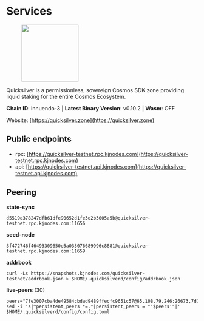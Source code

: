 # Services

<figure><img src="https://raw.githubusercontent.com/kj89/testnet_manuals/main/pingpub/logos/quicksilver.png" width="150" alt=""><figcaption></figcaption></figure>

Quicksilver is a permissionless, sovereign Cosmos SDK zone providing liquid staking for the entire Cosmos Ecosystem.

**Chain ID**: innuendo-3 | **Latest Binary Version**: v0.10.2 | **Wasm**: OFF

Website: [https://quicksilver.zone](https://quicksilver.zone)


## Public endpoints

* rpc: [https://quicksilver-testnet.rpc.kjnodes.com](https://quicksilver-testnet.rpc.kjnodes.com)
* api: [https://quicksilver-testnet.api.kjnodes.com](https://quicksilver-testnet.api.kjnodes.com)

## Peering

**state-sync**

```
d5519e378247dfb61dfe90652d1fe3e2b3005a5b@quicksilver-testnet.rpc.kjnodes.com:11656
```

**seed-node**

```
3f472746f46493309650e5a033076689996c8881@quicksilver-testnet.rpc.kjnodes.com:11659
```

**addrbook**
```
curl -Ls https://snapshots.kjnodes.com/quicksilver-testnet/addrbook.json > $HOME/.quicksilverd/config/addrbook.json
```

**live-peers** (30)
```
peers="7fe3007cba4de49584cbdad9489ffecfc9651c57@65.108.79.246:26673,7d112277450f0a8ef1059e6b334c373a215726ea@23.88.0.170:15619,03332cdbc3d354846a18992effbb8c20aa28f52a@65.21.133.125:28656,a37474c1f254cd4b16d924327a755c914e8e7d86@65.109.30.53:26656,0551eaa0db7097274410ee27a71672817e314b83@167.235.245.191:26656,0a3ac40a7a4ce35978c4da97be2eb6974bc3c58b@185.252.233.217:46656,c133c4c0c7034c8c345330f394984ad08092fc14@138.201.17.11:27656,8ff8a186fe9cbc70d0f34891fa051f87e561a48b@158.160.0.93:26656,20b6b3f6c0927c14a2348f5e378b98cb8596fc06@34.105.195.160:26656,47a7fac621a79649519eadbb8deb92d33bb3259b@161.97.82.203:26256,3c69b00f2cab363adc72e65fe119c4d846e264b1@199.217.117.78:11656,e0f0703e9ce343c46e0ec01b19216715e817b358@65.109.85.170:28656,433f85361545a434ad6b4202e2f373e4894ecf39@142.132.151.99:15619,5c6bfcfd42e8a4cf7960cf8b1860eed3de17196d@65.108.75.237:2010,a854277e77b0ac095e53156266cdc39ad4b13b2f@142.132.205.94:15619,bda5bc971df076b70b4447b842e634948516c5cb@65.108.105.48:14656,c4489720ba051c79f5bb16ae5d81341b0f248e19@54.194.109.230:26656,7b21198feaf0882f09fcbb24060961f434d158a3@35.242.163.107:26656,b9b8bb23e61d53ff3b293485d04ea567ebcd7933@65.108.65.94:26656,13564ca7ffcc8fa6bcc6d405c96fe8c724ec17da@88.99.213.25:11656,ba6c461874236d6dc95083886c8bd833d47d5c0a@195.3.221.13:46656,dc88be3a0075ce429a423237abe223a9528ce0df@65.108.204.119:31656,8a334ed2e728ca1164f8ef6ae58dd5fda31da5be@66.94.104.239:26641,67224ac7f52eac4db6bb0a8de0bf8fbc5e7e0069@38.129.16.21:10656,cb6ae22e1e89d029c55f2cb400b0caa19cbe5523@137.184.162.34:26603,b02f304fa0f10090491f62bf12ed32bf73138d5c@148.72.153.85:11656,f7edad3ff5a85d039e7de12067c63064c5b42d63@46.4.121.72:11656,2096650d8586b858d3369205f3b46ac4c765bc8e@65.109.53.155:26656,532625a997a6f891405202968607f72afe004f15@202.61.225.157:26666,933bc9b7407db200892836ad24c91fcdb1e51c14@76.144.212.11:26656"
sed -i 's|^persistent_peers *=.*|persistent_peers = "'$peers'"|' $HOME/.quicksilverd/config/config.toml
```
